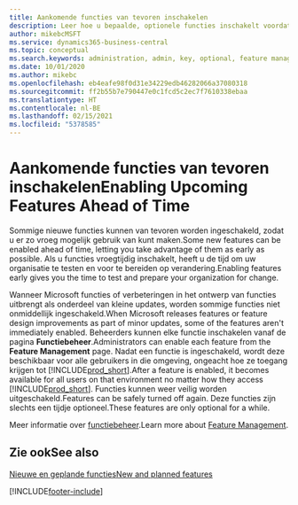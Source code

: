 ```yaml
---
title: Aankomende functies van tevoren inschakelen
description: Leer hoe u bepaalde, optionele functies inschakelt voordat ze verplicht worden.
author: mikebcMSFT
ms.service: dynamics365-business-central
ms.topic: conceptual
ms.search.keywords: administration, admin, key, optional, feature management, early access, preview
ms.date: 10/01/2020
ms.author: mikebc
ms.openlocfilehash: eb4eafe98f0d31e34229edb46282066a37080318
ms.sourcegitcommit: ff2b55b7e790447e0c1fcd5c2ec7f7610338ebaa
ms.translationtype: HT
ms.contentlocale: nl-BE
ms.lasthandoff: 02/15/2021
ms.locfileid: "5378585"
---
```

# <a name="enabling-upcoming-features-ahead-of-time"></a><span data-ttu-id="224f3-103">Aankomende functies van tevoren inschakelen</span><span class="sxs-lookup"><span data-stu-id="224f3-103">Enabling Upcoming Features Ahead of Time</span></span>

<span data-ttu-id="224f3-104">Sommige nieuwe functies kunnen van tevoren worden ingeschakeld, zodat u er zo vroeg mogelijk gebruik van kunt maken.</span><span class="sxs-lookup"><span data-stu-id="224f3-104">Some new features can be enabled ahead of time, letting you take advantage of them as early as possible.</span></span> <span data-ttu-id="224f3-105">Als u functies vroegtijdig inschakelt, heeft u de tijd om uw organisatie te testen en voor te bereiden op verandering.</span><span class="sxs-lookup"><span data-stu-id="224f3-105">Enabling features early gives you the time to test and prepare your organization for change.</span></span>

<span data-ttu-id="224f3-106">Wanneer Microsoft functies of verbeteringen in het ontwerp van functies uitbrengt als onderdeel van kleine updates, worden sommige functies niet onmiddellijk ingeschakeld.</span><span class="sxs-lookup"><span data-stu-id="224f3-106">When Microsoft releases features or feature design improvements as part of minor updates, some of the features aren't immediately enabled.</span></span> <span data-ttu-id="224f3-107">Beheerders kunnen elke functie inschakelen vanaf de pagina **Functiebeheer**.</span><span class="sxs-lookup"><span data-stu-id="224f3-107">Administrators can enable each feature from the **Feature Management** page.</span></span> <span data-ttu-id="224f3-108">Nadat een functie is ingeschakeld, wordt deze beschikbaar voor alle gebruikers in die omgeving, ongeacht hoe ze toegang krijgen tot [!INCLUDE[prod_short](includes/prod_short.md)].</span><span class="sxs-lookup"><span data-stu-id="224f3-108">After a feature is enabled, it becomes available for all users on that environment no matter how they access [!INCLUDE[prod_short](includes/prod_short.md)].</span></span> <span data-ttu-id="224f3-109">Functies kunnen weer veilig worden uitgeschakeld.</span><span class="sxs-lookup"><span data-stu-id="224f3-109">Features can be safely turned off again.</span></span> <span data-ttu-id="224f3-110">Deze functies zijn slechts een tijdje optioneel.</span><span class="sxs-lookup"><span data-stu-id="224f3-110">These features are only optional for a while.</span></span>

<span data-ttu-id="224f3-111">Meer informatie over [functiebeheer](/dynamics365/business-central/dev-itpro/administration/feature-management).</span><span class="sxs-lookup"><span data-stu-id="224f3-111">Learn more about [Feature Management](/dynamics365/business-central/dev-itpro/administration/feature-management).</span></span>  

## <a name="see-also"></a><span data-ttu-id="224f3-112">Zie ook</span><span class="sxs-lookup"><span data-stu-id="224f3-112">See also</span></span>

[<span data-ttu-id="224f3-113">Nieuwe en geplande functies</span><span class="sxs-lookup"><span data-stu-id="224f3-113">New and planned features</span></span>](https://aka.ms/Dynamics365ReleasePlan)  


[!INCLUDE[footer-include](includes/footer-banner.md)]